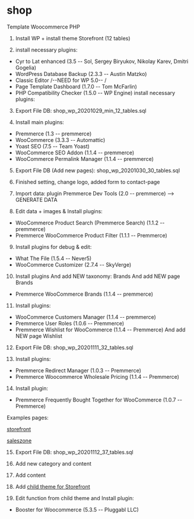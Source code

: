 # shop
Template Woocommerce PHP

1. Install WP + install theme Storefront (12 tables)

2. install necessary plugins:
* Cyr to Lat enhanced  (3.5 -- Sol, Sergey Biryukov, Nikolay Karev, Dmitri Gogelia)
* WordPress Database Backup (2.3.3 -- Austin Matzko)
* Classic Editor /--NEED for WP 5.0-- /
* Page Template Dashboard (1.7.0 -- Tom McFarlin)
* PHP Compatibility Checker (1.5.0 -- WP Engine)
install necessary plugins:

3. Export File DB: shop_wp_20201029_min_12_tables.sql

4. Install main plugins:
* Premmerce (1.3 -- premmerce)
* WooCommerce (3.3.3 -- Automattic)
* Yoast SEO (7.5 -- Team Yoast)
* WooCommerce SEO Addon (1.1.4 -- premmerce)
* WooCommerce Permalink Manager (1.1.4 -- premmerce)

5. Export File DB (Add new pages): shop_wp_20201030_30_tables.sql

6. Finished setting, change logo, added form to contact-page

7. Import data:  plugin Premmerce Dev Tools (2.0 -- premmerce) --> GENERATE DATA

8. Edit data + images & Install plugins:
* WooCommerce Product Search (Premmerce  Search) (1.1.2 -- premmerce)
* Premmerce WooCommerce Product Filter (1.1.1 -- Premmerce)

9. Install plugins for debug & edit:
* What The File (1.5.4 -- Never5)
* WooCommerce Customizer (2.7.4 -- SkyVerge)

10. Install plugins And add NEW taxonomy: Brands And add NEW page Brands
*  Premmerce WooCommerce Brands (1.1.4 -- premmerce)

11. Install plugins:
* WooCommerce Customers Manager (1.1.4 -- premmerce)
* Premmerce User Roles (1.0.6 -- Premmerce)
* Premmerce Wishlist for WooCommerce (1.1.4 -- Premmerce) And add NEW page Wishlist

12. Export File DB: shop_wp_20201111_32_tables.sql

13. Install plugins:
* Premmerce Redirect Manager (1.0.3 -- Premmerce)
* Premmerce Woocommerce Wholesale Pricing (1.1.4 -- Premmerce)

14. Install plugin:
* Premmerce Frequently Bought Together for WooCommerce (1.0.7 -- Premmerce)

Examples pages:

[storefront](https://storefront.premmerce.com/apple-iphone-64gb-x/)

[saleszone](https://saleszone.premmerce.com/apple-iphone-64gb-x/)

15. Export File DB: shop_wp_20201112_37_tables.sql

16. Add new category and content

17. Add content

18. Add [child theme for Storefront](https://github.com/stuartduff/storefront-child-theme)

19. Edit function from child theme and Install plugin:
* Booster for Woocommerce (5.3.5 -- Pluggabl LLC)
